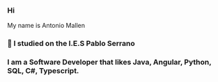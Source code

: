 ### Hi

My name is Antonio Mallen

### 🏤 I studied on the I.E.S Pablo Serrano 

### I am a Software Developer that likes Java, Angular, Python, SQL, C#, Typescript.
